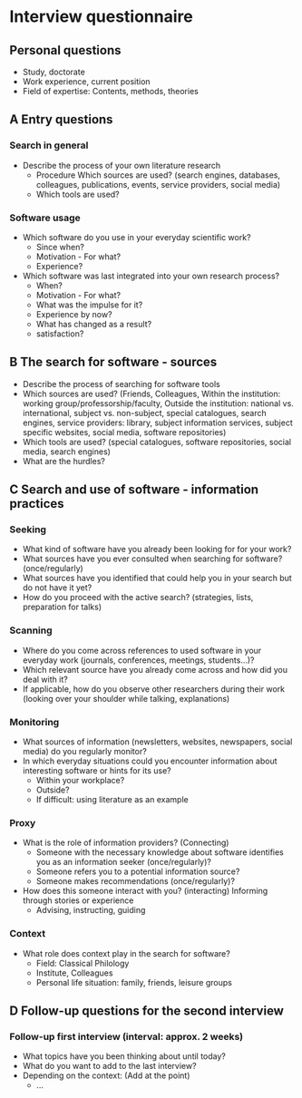 # Interview questionnaire
## Personal questions
- Study, doctorate
- Work experience, current position
- Field of expertise: Contents, methods, theories

## **A** Entry questions
### Search in general
- Describe the process of your own literature research
  - Procedure
    Which sources are used? (search engines, databases, colleagues, publications, events, service providers, social media)
  - Which tools are used?

### Software usage
- Which software do you use in your everyday scientific work?
  - Since when?
  - Motivation - For what?
  - Experience?
- Which software was last integrated into your own research process?
  - When?
  - Motivation - For what?
  - What was the impulse for it?
  - Experience by now?
  - What has changed as a result?
  - satisfaction?

## **B** The search for software - sources
- Describe the process of searching for software tools
- Which sources are used? (Friends, Colleagues, Within the institution: working group/professorship/faculty, Outside the institution: national vs. international, subject vs. non-subject, special catalogues, search engines, service providers: library, subject information services, subject specific websites, social media, software repositories)  
- Which tools are used? (special catalogues, software repositories, social media, search engines)
- What are the hurdles?

## **C** Search and use of software - information practices
### Seeking
- What kind of software have you already been looking for for your work?
- What sources have you ever consulted when searching for software? (once/regularly)
- What sources have you identified that could help you in your search but do not have it yet?
- How do you proceed with the active search? (strategies, lists, preparation for talks)

### Scanning
- Where do you come across references to used software in your everyday work (journals, conferences, meetings, students...)?
- Which relevant source have you already come across and how did you deal with it?
- If applicable, how do you observe other researchers during their work (looking over your shoulder while talking, explanations)

### Monitoring
- What sources of information (newsletters, websites, newspapers, social media) do you regularly monitor?
- In which everyday situations could you encounter information about interesting software or hints for its use?
  - Within your workplace?
  - Outside?
  - If difficult: using literature as an example

### Proxy
- What is the role of information providers? (Connecting)
  - Someone with the necessary knowledge about software identifies you as an information seeker (once/regularly)?
  - Someone refers you to a potential information source?
  - Someone makes recommendations (once/regularly)?
- How does this someone interact with you? (interacting)
    Informing through stories or experience
  - Advising, instructing, guiding

### Context
- What role does context play in the search for software?
  - Field: Classical Philology
  - Institute, Colleagues
  - Personal life situation: family, friends, leisure groups

## **D** Follow-up questions for the second interview
### Follow-up first interview (interval: approx. 2 weeks)
- What topics have you been thinking about until today?
- What do you want to add to the last interview?
- Depending on the context: (Add at the point)
  - ...
